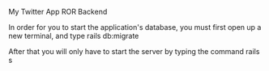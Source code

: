 My Twitter App ROR Backend

In order for you to start the application's database, you must first open up a new terminal, and type rails db:migrate 

After that you will only have to start the server by typing the command rails s
